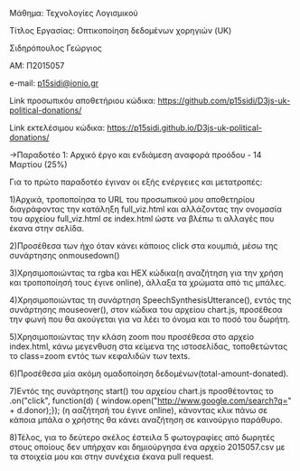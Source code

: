 
Μάθημα: Τεχνολογίες Λογισμικού

Τίτλος Εργασίας: Οπτικοποίηση δεδομένων χορηγιών (UK)

Σιδηρόπουλος Γεώργιος

ΑΜ: Π2015057

e-mail: p15sidi@ionio.gr

Link προσωπικόυ αποθετήριου κώδικα: https://github.com/p15sidi/D3js-uk-political-donations/

Link εκτελέσιμου κώδικα: https://p15sidi.github.io/D3js-uk-political-donations/

->Παραδοτέο 1:
Αρχικό έργο και ενδιάμεση αναφορά προόδου - 14 Μαρτίου (25%)

Για το πρώτο παραδοτέο έγιναν οι εξής ενέργειες και μετατροπές:

1)Αρχικά, τροποποίησα το URL του προσωπικού μου αποθετηρίου διαγράφοντας την κατάληξη full_viz.html και αλλάζοντας την ονομασία του αρχείου full_viz.html σε index.html ώστε να βλέπω τι αλλαγές που έκανα στην σελίδα.

2)Προσέθεσα των ήχο όταν κάνει κάποιος click στα κουμπιά, μέσω της συνάρτησης onmousedown() 

3)Χρησιμοποιώντας τα rgba και HEX κώδικα(η αναζήτηση για την χρήση και τροποποίησή τους έγινε online), άλλαξα τα χρώματα από τις μπάλες.

4)Χρησιμοποιώντας τη συνάρτηση SpeechSynthesisUtterance(), εντός της συνάρτησης mouseover(), στον κώδικα του αρχείου chart.js, προσέθεσα την φωνή που θα ακούγεται για να λέει το όνομα και το ποσό του δωρήτη. 

5)Χρησιμοποιώντας την κλάση zoom που προσέθεσα στο αρχείο index.html, κάνω μεγενθυση στα κείμενα της ιστοσελίδας, τοποθετώντας το class=zoom εντός των κεφαλιδών των texts.

6)Προσέθεσα μία ακόμη ομαδοποίηση δεδομένων(total-amount-donated).

7)Εντός της συνάρτησης start() του αρχείου chart.js προσθέτοντας το .on("click", function(d) { window.open("http://www.google.com/search?q=" + d.donor);}); (η ααζήτησή του έγινε online), κάνοντας κλικ πάνω σε κάποια μπάλα ο χρήστης θα κάνει αναζήτηση σε καινούργιο παράθυρο.

8)Τέλος, για το δεύτερο σκέλος  έστειλα 5 φωτογραφίες από δωρητές στους οποίους δεν υπήρχαν και δημιούργησα ένα αρχείο 2015057.csv με τα στοιχεία μου και στην συνέχεια έκανα pull request.
